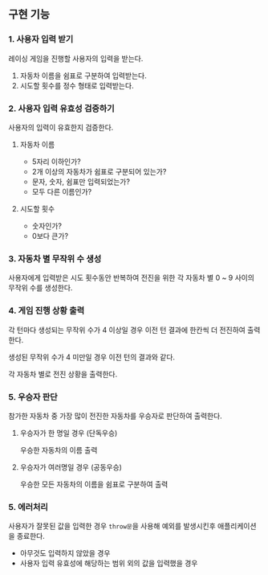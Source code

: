 ## 구현 기능

### 1. 사용자 입력 받기

레이싱 게임을 진행할 사용자의 입력을 받는다.

1) 자동차 이름을 쉼표로 구분하여 입력받는다.
2) 시도할 횟수를 정수 형태로 입력받는다.

### 2. 사용자 입력 유효성 검증하기

사용자의 입력이 유효한지 검증한다.

1) 자동차 이름
    - 5자리 이하인가?
    - 2개 이상의 자동차가 쉼표로 구분되어 있는가?
    - 문자, 숫자, 쉼표만 입력되었는가?
    - 모두 다른 이름인가?


2) 시도할 횟수
    - 숫자인가?
    - 0보다 큰가?

### 3. 자동차 별 무작위 수 생성

사용자에게 입력받은 시도 횟수동안 반복하여 전진을 위한 각 자동차 별 0 ~ 9 사이의 무작위 수를 생성한다.

### 4. 게임 진행 상황 출력

각 턴마다 생성되는 무작위 수가 4 이상일 경우 이전 턴 결과에 한칸씩 더 전진하여 출력한다.

생성된 무작위 수가 4 미만일 경우 이전 턴의 결과와 같다.

각 자동차 별로 전진 상황을 출력한다.

### 5. 우승자 판단

참가한 자동차 중 가장 많이 전진한 자동차를 우승자로 판단하여 출력한다.

1) 우승자가 한 명일 경우 (단독우승)

   우승한 자동차의 이름 출력
2) 우승자가 여러명일 경우 (공동우승)

   우승한 모든 자동차의 이름을 쉼표로 구분하여 출력

### 5. 에러처리

사용자가 잘못된 값을 입력한 경우 `throw문`을 사용해 예외를 발생시킨후 애플리케이션을 종료한다.

- 아무것도 입력하지 않았을 경우
- 사용자 입력 유효성에 해당하는 범위 외의 값을 입력했을 경우